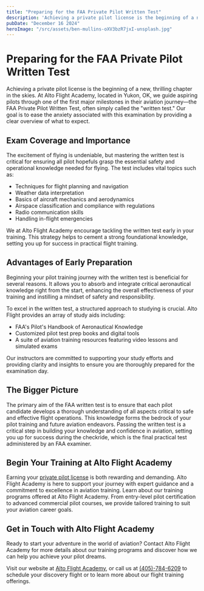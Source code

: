 ```yaml
---
title: "Preparing for the FAA Private Pilot Written Test"
description: 'Achieving a private pilot license is the beginning of a new, thrilling chapter in the skies. At Alto Flight Academy, located in Yukon, OK, we guide aspiring pilots through one of the first major milestones in their aviation journey—the FAA Private Pilot Written Test, often simply called the "written test." Our goal is to ease the anxiety associated with this examination by providing a clear overview of what to expect.'
pubDate: "December 16 2024"
heroImage: "/src/assets/ben-mullins-oXV3bzR7jxI-unsplash.jpg"
---
```


# Preparing for the FAA Private Pilot Written Test

Achieving a private pilot license is the beginning of a new, thrilling chapter in the skies. At Alto Flight Academy, located in Yukon, OK, we guide aspiring pilots through one of the first major milestones in their aviation journey—the FAA Private Pilot Written Test, often simply called the "written test." Our goal is to ease the anxiety associated with this examination by providing a clear overview of what to expect.

## Exam Coverage and Importance

The excitement of flying is undeniable, but mastering the written test is critical for ensuring all pilot hopefuls grasp the essential safety and operational knowledge needed for flying. The test includes vital topics such as:

- Techniques for flight planning and navigation
- Weather data interpretation
- Basics of aircraft mechanics and aerodynamics
- Airspace classification and compliance with regulations
- Radio communication skills
- Handling in-flight emergencies

We at Alto Flight Academy encourage tackling the written test early in your training. This strategy helps to cement a strong foundational knowledge, setting you up for success in practical flight training.

## Advantages of Early Preparation

Beginning your pilot training journey with the written test is beneficial for several reasons. It allows you to absorb and integrate critical aeronautical knowledge right from the start, enhancing the overall effectiveness of your training and instilling a mindset of safety and responsibility.

To excel in the written test, a structured approach to studying is crucial. Alto Flight provides an array of study aids including:

- FAA's Pilot's Handbook of Aeronautical Knowledge
- Customized pilot test prep books and digital tools
- A suite of aviation training resources featuring video lessons and simulated exams

Our instructors are committed to supporting your study efforts and providing clarity and insights to ensure you are thoroughly prepared for the examination day.

## The Bigger Picture

The primary aim of the FAA written test is to ensure that each pilot candidate develops a thorough understanding of all aspects critical to safe and effective flight operations. This knowledge forms the bedrock of your pilot training and future aviation endeavors. Passing the written test is a critical step in building your knowledge and confidence in aviation, setting you up for success during the checkride, which is the final practical test administered by an FAA examiner.

## Begin Your Training at Alto Flight Academy

Earning your [private pilot license](/flight-training/private-pilot) is both rewarding and demanding. Alto Flight Academy is here to support your journey with expert guidance and a commitment to excellence in aviation training. Learn about our training programs offered at Alto Flight Academy. From entry-level pilot certification to advanced commercial pilot courses, we provide tailored training to suit your aviation career goals.

## Get in Touch with Alto Flight Academy

Ready to start your adventure in the world of aviation? Contact Alto Flight Academy for more details about our training programs and discover how we can help you achieve your pilot dreams.

Visit our website at [Alto Flight Academy](/), or call us at [(405)-784-6209](<tel:(405)-784-6209%3E>) to schedule your discovery flight or to learn more about our flight training offerings.
